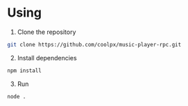 # Using
1. Clone the repository
```bash
git clone https://github.com/coolpx/music-player-rpc.git
```
2. Install dependencies
```bash
npm install
```
3. Run
```bash
node .
```